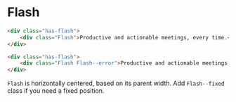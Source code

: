 # Flash

```html
<div class="has-flash">
	<div class="Flash">Productive and actionable meetings, every time.</div>
</div>
```

```html
<div class="has-flash">
	<div class="Flash Flash--error">Productive and actionable meetings, every time.</div>
</div>
```

`Flash` is horizontally centered, based on its parent width. Add `Flash--fixed` class if you need a fixed position.
